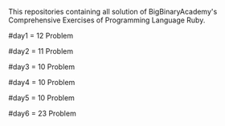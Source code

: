This repositories containing all solution of BigBinaryAcademy's Comprehensive Exercises of Programming Language Ruby.

#day1 = 12 Problem

#day2 = 11 Problem 

#day3 = 10 Problem

#day4 = 10 Problem

#day5 = 10 Problem

#day6 = 23 Problem
